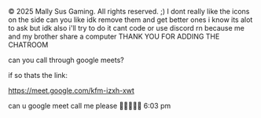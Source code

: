 © 2025 Mally Sus Gaming. All rights reserved. ;)
I dont really like the icons on the side can you like idk remove them and get better ones i know its alot to ask but idk also i'll try to do it cant code or use discord rn because me and my brother share a computer THANK YOU FOR ADDING THE CHATROOM

can you call through google meets?

if so thats the link:

https://meet.google.com/kfm-izxh-xwt

can u google meet call me please 🙏🙏🙏🙏🙏 6:03 pm


